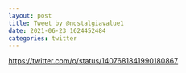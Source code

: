 ```yaml
--- 
layout: post 
title: Tweet by @nostalgiavalue1 
date: 2021-06-23 1624452484 
categories: twitter 
--- 
```

https://twitter.com/o/status/1407681841990180867